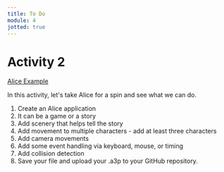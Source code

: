 ```yaml
---
title: To Do
module: 4
jotted: true
---
```


# Activity 2

<p>
<a href="https://github.com/Montana-Media-Arts/120_CreativeCoding1-Spring2023-Samples/tree/main/Homework%205" target="_blank">Alice Example</a>
</p>

In this activity, let's take Alice for a spin and see what we can do.

1. Create an Alice application
2. It can be a game or a story
3. Add scenery that helps tell the story
4. Add movement to multiple characters - add at least three characters
5. Add camera movements
6. Add some event handling via keyboard, mouse, or timing
7. Add collision detection
8. Save your file and upload your .a3p to your GitHub repository.
